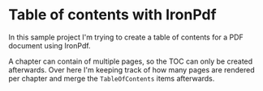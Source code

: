 # Table of contents with IronPdf

In this sample project I'm trying to create a table of contents for a PDF document using IronPdf.

A chapter can contain of multiple pages, so the TOC can only be created afterwards. 
Over here I'm keeping track of how many pages are rendered per chapter and merge the `TableOfContents` items afterwards.